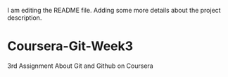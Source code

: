 I am editing the README file. Adding some more details about the project description.

# Coursera-Git-Week3
3rd Assignment About Git and Github on Coursera
